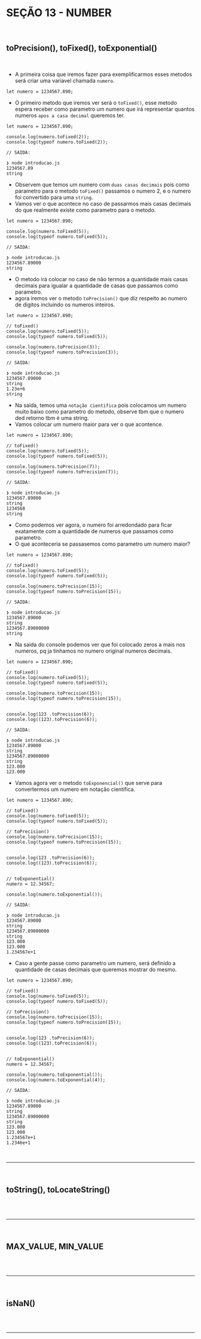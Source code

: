 # SEÇÃO 13 - NUMBER

<br>

## toPrecision(), toFixed(), toExponential()
<br>

- A primeira coisa que iremos fazer para exemplificarmos esses metodos será criar uma variavel chamada `numero`.

~~~
let numero = 1234567.890;
~~~ 

- O primeiro metodo que iremos ver será o `toFixed()`, esse metodo espera receber como parametro um numero que irá representar quantos numeros `apos a casa decimal` queremos ter.
  
~~~ 
let numero = 1234567.890;

console.log(numero.toFixed(2));
console.log(typeof numero.toFixed(2));

// SAIDA:

❯ node introducao.js
1234567.89
string
~~~

- Observem que temos um numero com `duas casas decimais` pois como parametro para o metodo `toFixed()` passamos o numero 2, e o numero foi convertido para uma `string`.
- Vamos ver o que acontece no caso de passarmos mais casas decimais do que realmente existe como parametro para o metodo.

~~~
let numero = 1234567.890;

console.log(numero.toFixed(5));
console.log(typeof numero.toFixed(5));

// SAIDA:  

❯ node introducao.js
1234567.89000
string
~~~

- O metodo irá colocar no caso de não termos a quantidade mais casas decimais para igualar a quantidade de casas que passamos como parametro.
- agora iremos ver o metodo `toPrecision()` que diz respeito ao numero de digitos incluindo os numeros inteiros.

~~~
let numero = 1234567.890;

// toFixed()
console.log(numero.toFixed(5));
console.log(typeof numero.toFixed(5));

console.log(numero.toPrecision(3));
console.log(typeof numero.toPrecision(3));

// SAIDA:

❯ node introducao.js
1234567.89000
string
1.23e+6
string

~~~

- Na saida, temos uma `notação cientifica` pois colocamos um numero muito baixo como parametro do metodo, observe tbm que o numero ded retorno tbm é uma string.
- Vamos colocar um numero maior para ver o que acontence.

~~~ 
let numero = 1234567.890;

// toFixed()
console.log(numero.toFixed(5));
console.log(typeof numero.toFixed(5));

console.log(numero.toPrecision(7));
console.log(typeof numero.toPrecision(7));

// SAIDA:

❯ node introducao.js
1234567.89000
string
1234568
string
~~~

- Como podemos ver agora, o numero foi arredondado para ficar exatamente com a quantidade de numeros que passamos como parametro.
- O que aconteceria se passasemos como parametro um numero maior?

~~~
let numero = 1234567.890;

// toFixed()
console.log(numero.toFixed(5));
console.log(typeof numero.toFixed(5));

console.log(numero.toPrecision(15));
console.log(typeof numero.toPrecision(15));

// SAIDA:

❯ node introducao.js
1234567.89000
string
1234567.89000000
string
~~~

- Na saida do console podemos ver que foi colocado zeros a mais nos numeros, pq ja tinhamos no numero original numeros decimais.

~~~
let numero = 1234567.890;

// toFixed()
console.log(numero.toFixed(5));
console.log(typeof numero.toFixed(5));

console.log(numero.toPrecision(15));
console.log(typeof numero.toPrecision(15));


console.log(123 .toPrecision(6));
console.log((123).toPrecision(6));

// SAIDA:

❯ node introducao.js
1234567.89000
string
1234567.89000000
string
123.000
123.000
~~~

- Vamos agora ver o metodo `toExponencial()` que serve para convertermos um numero em notação cientifica.

~~~
let numero = 1234567.890;

// toFixed()
console.log(numero.toFixed(5));
console.log(typeof numero.toFixed(5));

// toPrecision()
console.log(numero.toPrecision(15));
console.log(typeof numero.toPrecision(15));


console.log(123 .toPrecision(6));
console.log((123).toPrecision(6));


// toExponential()
numero = 12.34567;

console.log(numero.toExponential());

// SAIDA:

❯ node introducao.js
1234567.89000
string
1234567.89000000
string
123.000
123.000
1.234567e+1
~~~ 

- Caso a gente passe como parametro um numero, será definido a quantidade de casas decimais que queremos mostrar do mesmo.

~~~
let numero = 1234567.890;

// toFixed()
console.log(numero.toFixed(5));
console.log(typeof numero.toFixed(5));

// toPrecision()
console.log(numero.toPrecision(15));
console.log(typeof numero.toPrecision(15));


console.log(123 .toPrecision(6));
console.log((123).toPrecision(6));


// toExponential()
numero = 12.34567;

console.log(numero.toExponential());
console.log(numero.toExponential(4));

// SAIDA:

❯ node introducao.js
1234567.89000
string
1234567.89000000
string
123.000
123.000
1.234567e+1
1.2346e+1
~~~

<br>
<hr>
<br>

## toString(), toLocateString()
<br>

<br>
<hr>
<br>

## MAX_VALUE, MIN_VALUE
<br>

<br>
<hr>
<br>

## isNaN()
<br>

<br>
<hr>
<br>